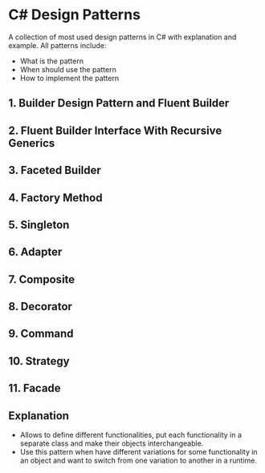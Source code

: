 # C# Design Patterns
A collection of most used design patterns in C# with explanation and example.
All patterns include:
- What is the pattern
- When should use the pattern
- How to implement the pattern

## 1. Builder Design Pattern and Fluent Builder
## 2. Fluent Builder Interface With Recursive Generics
## 3. Faceted Builder
## 4. Factory Method
## 5. Singleton
## 6. Adapter
## 7. Composite
## 8. Decorator
## 9. Command
## 10. **Strategy**
## 11. Facade

## Explanation
- Allows to define different functionalities, put each functionality in a separate class and make their objects interchangeable.
- Use this pattern when have different variations for some functionality in an object and want to switch from one variation to another in a runtime. 
